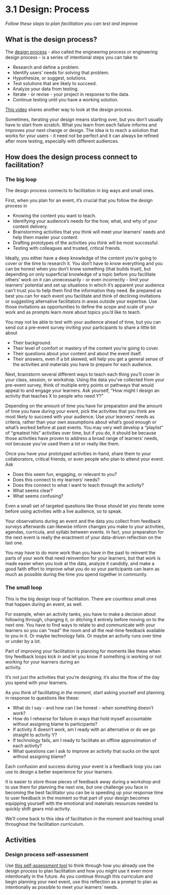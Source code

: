 # 3.1 Design: Process

_Follow these steps to plan facilitation you can test and improve_

## What is the design process?

The [design process](https://en.wikipedia.org/wiki/Design#Design_as_a_process) - also called the engineering process or engineering design process - is a series of intentional steps you can take to

* Research and define a problem.
* Identify users’ needs for solving that problem.
* Hypothesize, or suggest, solutions.
* Test solutions that are likely to succeed.
* Analyze your data from testing.
* Iterate - or revise - your project in response to the data.
* Continue testing until you have a working solution.

[This video](https://www.youtube.com/watch?v=fxJWin195kU) shares another way to look at the design process.

Sometimes, iterating your design means starting over, but you don’t usually have to start from scratch. What you learn from each failure informs and improves your next change or design. The idea is to reach a solution that works for your users - it need not be perfect and it can always be refined after more testing, especially with different audiences.

## How does the design process connect to facilitation?

### The big loop

The design process connects to facilitation in big ways and small ones.

First, when you plan for an event, it’s crucial that you follow the design process in

* Knowing the content you want to teach.
* Identifying your audience’s needs for the how, what, and why of your content delivery.
* Brainstorming activities that you think will meet your learners’ needs and help them master your content.
* Drafting prototypes of the activities you think will be most successful.
* Testing with colleagues and trusted, critical friends.

Ideally, you either have a deep knowledge of the content you’re going to cover or the time to research it. You don’t have to know everything and you can be honest when you don’t know something \(that builds trust\), but depending on only superficial knowledge of a topic before you facilitate others’ work on it can unnecessarily - or even incorrectly -  limit your learners’ potential and set up situations in which it’s apparent your audience can’t trust you to help them find the information they need. Be prepared as best you can for each event you facilitate and think of declining invitations or suggesting alternative facilitators in areas outside your expertise. Use those invitations as opportunities to define the scope and scale of your work and as prompts learn more about topics you’d like to teach.

You may not be able to test with your audience ahead of time, but you can send out a pre-event survey inviting your participants to share a little bit about

* Their background.
* Their level of comfort or mastery of the content you’re going to cover.
* Their questions about your content and about the event itself.
* Their answers, even if a bit skewed, will help you get a general sense of the activities and materials you have to prepare for each audience. 

Next, brainstorm several different ways to teach each thing you’ll cover in your class, session, or workshop. Using the data you’ve collected from your pre-event survey, think of multiple entry points or pathways that would appeal to and engage your learners. Ask yourself, “How might I design an activity that teaches X to people who need Y?”

Depending on the amount of time you have for preparation and the amount of time you have during your event, pick the activities that you think are most likely to succeed with your audience. Use your learners’ needs as criteria, rather than your own assumptions about what’s good enough or what’s worked before at past events. You may very well develop a “playlist” of “greatest hits” activities over time, but if you do, it should be because those activities have proven to address a broad range of learners’ needs, not because you’ve used them a lot or really like them.

Once you have your prototyped activities in-hand, share them to your collaborators, critical friends, or even people who plan to attend your event. Ask

* Does this seem fun, engaging, or relevant to you?
* Does this connect to my learners’ needs?
* Does this connect to what I want to teach through the activity?
* What seems clear?
* What seems confusing?

Even a small set of targeted questions like those should let you iterate some before using activities with a live audience, so to speak.

Your observations during an event and the data you collect from feedback surveys afterwards can likewise inform changes you make to your activities, agendas, curricula, and syllabi between events. In fact, your preparation for the next event is really the enactment of your data-driven reflection on the last one.

You may have to do more work than you have in the past to reinvent the parts of your work that need reinvention for your learners, but that work is made easier when you look at the data, analyze it candidly, and make a good faith effort to improve what you do so your participants can learn as much as possible during the time you spend together in community.

### The small loop

This is the big design loop of facilitation. There are countless small ones that happen during an event, as well.

For example, when an activity tanks, you have to make a decision about following through, changing it, or ditching it entirely before moving on to the next one. You have to find ways to relate to and communicate with your learners so you can “read” the room and all the real-time feedback available to you in it. Or maybe technology fails. Or maybe an activity runs over time or under by a lot.

Part of improving your facilitation is planning for moments like these when tiny feedback loops kick in and let you know if something is working or not working for your learners during an  
activity.

It’s not just the activities that you’re designing; it’s also the flow of the day you spend with your learners.

As you think of facilitating _in the moment_, start asking yourself and planning in response to questions like these:

* What do I say - and how can I be honest - when something doesn’t work?
* How do I rehearse for failure in ways that hold myself accountable without assigning blame to participants?
* If activity X doesn’t work, am I ready with an alternative or do we go straight to activity Y?
* If technology fails, am I ready to facilitate an offline approximation of each activity?
* What questions can I ask to improve an activity that sucks on the spot without assigning blame?

Each confusion and success during your event is a feedback loop you can use to design a better experience for your learners.

It is easier to store those pieces of feedback away during a workshop and to use them for planning the next one, but one challenge you face in becoming the best facilitator you can be is speeding up your response time to user feedback in the moment so that part of your design becomes equipping yourself with the emotional and materials resources needed to quickly shift gears mid-activity.

We’ll come back to this idea of facilitation in the moment and teaching small throughout the facilitation curriculum.

## Activities

### Design process self-assessment

Use [this self-assessment tool](/activities/design-process-self-assessment.pdf) to think through how you already use the design process to plan facilitation and how you might use it even more intentionally in the future. As you continue through this curriculum and begin planning your next event, use this reflection as a prompt to plan as intentionally as possible to meet your learners’ needs.

